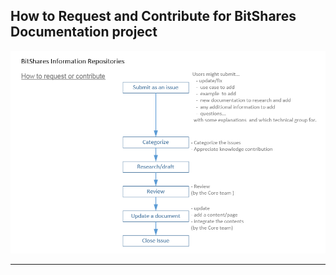 ## How to Request and Contribute for BitShares Documentation project


<p align="center">
  <img src="/developers/imgs/how-to-contribute.png" width="800" title="Contribution Flow">
</p>

***
